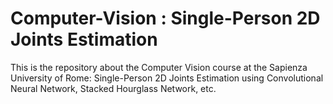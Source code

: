 # Computer-Vision : Single-Person 2D Joints Estimation
This is the repository about the Computer Vision course at the Sapienza University of Rome: Single-Person 2D Joints Estimation using Convolutional Neural Network, Stacked Hourglass Network, etc.
